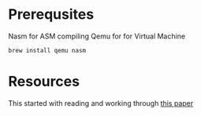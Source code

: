 # Prerequsites

Nasm for ASM compiling
Qemu for for Virtual Machine

```
brew install qemu nasm
```

# Resources

This started with reading and working through [this paper](https://www.cs.bham.ac.uk/~exr/lectures/opsys/10_11/lectures/os-dev.pdf)
